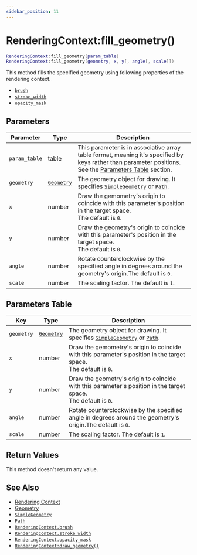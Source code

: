 ```yaml
---
sidebar_position: 11
---
```


# RenderingContext:fill_geometry()
```lua
RenderingContext:fill_geometry(param_table)
RenderingContext:fill_geometry(geometry, x, y[, angle[, scale]])
```
This method fills the specified geometry using following properties of the rendering context.
- [`brush`](/libs/graphics/RenderingContext/RenderingContext_brush)
- [`stroke_width`](/libs/graphics/RenderingContext/RenderingContext_stroke_width)
- [`opacity_mask`](/libs/graphics/RenderingContext/RenderingContext_opacity_mask)

## Parameters
|Parameter|Type|Description|
|-|-|-|
|`param_table`|table|This parameter is in associative array table format, meaning it's specified by keys rather than parameter positions. See the [Parameters Table](#parameters-table) section.|
|`geometry`|[`Geometry`](/guide/graphics#geometry)|The geometry object for drawing. It specifies [`SimpleGeometry`](/libs/graphics/SimpleGeometry) or [`Path`](/libs/graphics/Path).
|`x`|number|Draw the gemometry's origin to coincide with this parameter's position in the target space.<br/>The default is `0`.
|`y`|number|Draw the geometry's origin to coincide with this parameter's position in the target space.<br/>The default is `0`.
|`angle`|number|Rotate counterclockwise by the specified angle in degrees around the geometry's origin.The default is `0`.
|`scale`|number|The scaling factor. The default is `1`.


## Parameters Table
|Key|Type|Description|
|-|-|-|
|`geometry`|[`Geometry`](/guide/graphics#geometry)|The geometry object for drawing. It specifies [`SimpleGeometry`](/libs/graphics/SimpleGeometry) or [`Path`](/libs/graphics/Path).
|`x`|number|Draw the gemometry's origin to coincide with this parameter's position in the target space.<br/>The default is `0`.
|`y`|number|Draw the geometry's origin to coincide with this parameter's position in the target space.<br/>The default is `0`.
|`angle`|number|Rotate counterclockwise by the specified angle in degrees around the geometry's origin.The default is `0`.
|`scale`|number|The scaling factor. The default is `1`.


## Return Values
This method doesn't return any value.

## See Also
- [Rendering Context](/guide/graphics#rendering-context)
- [Geometry](/guide/graphics#geometry)
- [`SimpleGeometry`](/libs/graphics/SimpleGeometry)
- [`Path`](/libs/graphics/Path)
- [`RenderingContext.brush`](/libs/graphics/RenderingContext/RenderingContext_brush)
- [`RenderingContext.stroke_width`](/libs/graphics/RenderingContext/RenderingContext_stroke_width)
- [`RenderingContext.opacity_mask`](/libs/graphics/RenderingContext/RenderingContext_opacity_mask)
- [`RenderingContext:draw_geometry()`](/libs/graphics/RenderingContext/RenderingContext-draw_geometry)
